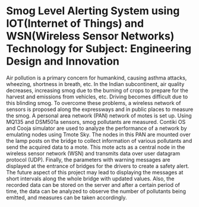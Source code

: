 # Smog Level Alerting System using IOT(Internet of Things) and WSN(Wireless Sensor Networks) Technology for Subject: Engineering Design and Innovation
Air pollution is a primary concern for humankind, causing asthma attacks, wheezing, shortness in breath, etc. In the Indian subcontinent, air quality decreases, increasing smog due to the burning of crops to prepare for the harvest and emissions from vehicles, etc. Driving becomes difficult due to this blinding smog. To overcome these problems, a wireless network of sensors is proposed along the expressways and in public places to measure the smog. A personal area network (PAN) network of motes is set up. Using MQ135 and DSM501a sensors, smog pollutants are measured. Contiki OS and Cooja simulator are used to analyze the performance of a network by emulating nodes using Tmote Sky. The nodes in this PAN are mounted over the lamp posts on the bridge to collect information of various pollutants and send the acquired data to a mote. This mote acts as a central node in the wireless sensor network (WSN) and transmits data over user datagram protocol (UDP). Finally, the parameters with warning messages are displayed at the entrance of bridges for the drivers to create a safety alert. The future aspect of this project may lead to displaying the messages at short intervals along the whole bridge with updated values. Also, the recorded data can be stored on the server and after a certain period of time, the data can be analyzed to observe the number of pollutants being emitted, and measures can be taken accordingly.
